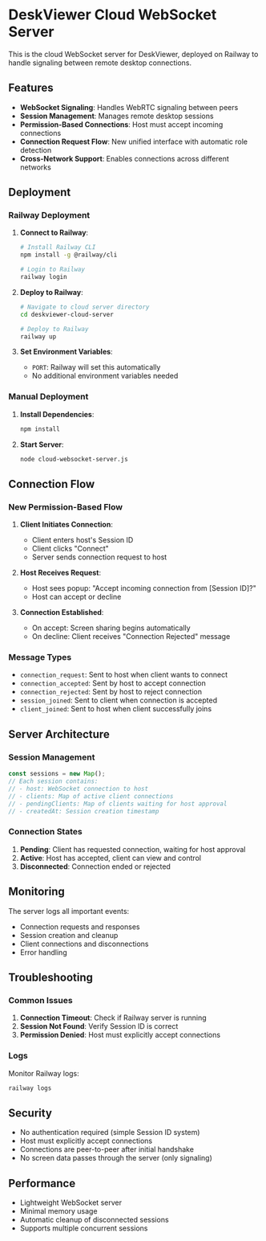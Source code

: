 # DeskViewer Cloud WebSocket Server

This is the cloud WebSocket server for DeskViewer, deployed on Railway to handle signaling between remote desktop connections.

## Features

- **WebSocket Signaling**: Handles WebRTC signaling between peers
- **Session Management**: Manages remote desktop sessions
- **Permission-Based Connections**: Host must accept incoming connections
- **Connection Request Flow**: New unified interface with automatic role detection
- **Cross-Network Support**: Enables connections across different networks

## Deployment

### Railway Deployment

1. **Connect to Railway**:
   ```bash
   # Install Railway CLI
   npm install -g @railway/cli
   
   # Login to Railway
   railway login
   ```

2. **Deploy to Railway**:
   ```bash
   # Navigate to cloud server directory
   cd deskviewer-cloud-server
   
   # Deploy to Railway
   railway up
   ```

3. **Set Environment Variables**:
   - `PORT`: Railway will set this automatically
   - No additional environment variables needed

### Manual Deployment

1. **Install Dependencies**:
   ```bash
   npm install
   ```

2. **Start Server**:
   ```bash
   node cloud-websocket-server.js
   ```

## Connection Flow

### New Permission-Based Flow

1. **Client Initiates Connection**:
   - Client enters host's Session ID
   - Client clicks "Connect"
   - Server sends connection request to host

2. **Host Receives Request**:
   - Host sees popup: "Accept incoming connection from [Session ID]?"
   - Host can accept or decline

3. **Connection Established**:
   - On accept: Screen sharing begins automatically
   - On decline: Client receives "Connection Rejected" message

### Message Types

- `connection_request`: Sent to host when client wants to connect
- `connection_accepted`: Sent by host to accept connection
- `connection_rejected`: Sent by host to reject connection
- `session_joined`: Sent to client when connection is accepted
- `client_joined`: Sent to host when client successfully joins

## Server Architecture

### Session Management

```javascript
const sessions = new Map();
// Each session contains:
// - host: WebSocket connection to host
// - clients: Map of active client connections
// - pendingClients: Map of clients waiting for host approval
// - createdAt: Session creation timestamp
```

### Connection States

1. **Pending**: Client has requested connection, waiting for host approval
2. **Active**: Host has accepted, client can view and control
3. **Disconnected**: Connection ended or rejected

## Monitoring

The server logs all important events:
- Connection requests and responses
- Session creation and cleanup
- Client connections and disconnections
- Error handling

## Troubleshooting

### Common Issues

1. **Connection Timeout**: Check if Railway server is running
2. **Session Not Found**: Verify Session ID is correct
3. **Permission Denied**: Host must explicitly accept connections

### Logs

Monitor Railway logs:
```bash
railway logs
```

## Security

- No authentication required (simple Session ID system)
- Host must explicitly accept connections
- Connections are peer-to-peer after initial handshake
- No screen data passes through the server (only signaling)

## Performance

- Lightweight WebSocket server
- Minimal memory usage
- Automatic cleanup of disconnected sessions
- Supports multiple concurrent sessions 